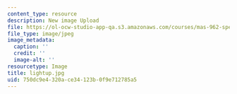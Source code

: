 ```yaml
---
content_type: resource
description: New image Upload
file: https://ol-ocw-studio-app-qa.s3.amazonaws.com/courses/mas-962-special-topics-new-textiles-spring-2010/750dc9e4320ace34123b0f9e712785a5_lightup.jpg
file_type: image/jpeg
image_metadata:
  caption: ''
  credit: ''
  image-alt: ''
resourcetype: Image
title: lightup.jpg
uid: 750dc9e4-320a-ce34-123b-0f9e712785a5
---
```

